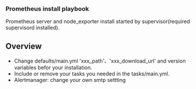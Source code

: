 ### Prometheus install playbook
Prometheus server and node_exporter install started by supervisor(required supervisord installed).
## Overview
* Change defaults/main.yml 'xxx_path'、'xxx_download_url' and version variables befor your installation.
* Include or remove your tasks you needed in the tasks/main.yml.
* Alertmanager: change your own smtp settting